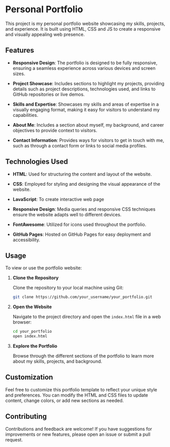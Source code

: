 # Personal Portfolio

This project is my personal portfolio website showcasing my skills, projects, and experience. It is built using HTML, CSS and JS to create a responsive and visually appealing web presence.

## Features

- **Responsive Design**: The portfolio is designed to be fully responsive, ensuring a seamless experience across various devices and screen sizes.
  
- **Project Showcase**: Includes sections to highlight my projects, providing details such as project descriptions, technologies used, and links to GitHub repositories or live demos.
  
- **Skills and Expertise**: Showcases my skills and areas of expertise in a visually engaging format, making it easy for visitors to understand my capabilities.
  
- **About Me**: Includes a section about myself, my background, and career objectives to provide context to visitors.
  
- **Contact Information**: Provides ways for visitors to get in touch with me, such as through a contact form or links to social media profiles.

## Technologies Used

- **HTML**: Used for structuring the content and layout of the website.
  
- **CSS**: Employed for styling and designing the visual appearance of the website.

- **LavaScript**: To create interactive web page
  
- **Responsive Design**: Media queries and responsive CSS techniques ensure the website adapts well to different devices.
  
- **FontAwesome**: Utilized for icons used throughout the portfolio.
  
- **GitHub Pages**: Hosted on GitHub Pages for easy deployment and accessibility.

## Usage

To view or use the portfolio website:

1. **Clone the Repository**

   Clone the repository to your local machine using Git:
   ```bash
   git clone https://github.com/your_username/your_portfolio.git
   ```

2. **Open the Website**

   Navigate to the project directory and open the `index.html` file in a web browser:
   ```bash
   cd your_portfolio
   open index.html
   ```

3. **Explore the Portfolio**

   Browse through the different sections of the portfolio to learn more about my skills, projects, and background.

## Customization

Feel free to customize this portfolio template to reflect your unique style and preferences. You can modify the HTML and CSS files to update content, change colors, or add new sections as needed.

## Contributing

Contributions and feedback are welcome! If you have suggestions for improvements or new features, please open an issue or submit a pull request.
